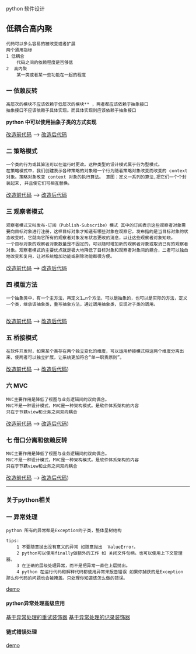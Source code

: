 python 软件设计

## 低耦合高内聚

    代码可以多么容易的被改变或者扩展
    两个通用指标
    1 低耦合
        代码之间的依赖程度是否够低
    2  高内聚
        某一类或者某一些功能在一起的程度


### 一 依赖反转

```
高层次的模块不应该依赖于低层次的模块** ，两者都应该依赖于抽象接口
抽象接口不应该依赖于具体实现。而具体实现则应该依赖于抽象接口

```

**python 中可以使用抽象子类的方式实现**

 [改造前代码](./01_dependency_inversion/before.py)   --> [改造后代码](01_dependency_inversion/after.py)

### 二 策略模式

```
一个类的行为或其算法可以在运行时更改。这种类型的设计模式属于行为型模式。
在策略模式中，我们创建表示各种策略的对象和一个行为随着策略对象改变而改变的 context 对象。策略对象改变 context 对象的执行算法。 意图：定义一系列的算法,把它们一个个封装起来, 并且使它们可相互替换。
```

 [改造前代码](./02_strategy_pattern/before.py)   --> [改造后代码](./02_strategy_pattern/after.py)


### 三 观察者模式
```
观察者模式又叫发布-订阅（Publish-Subscribe）模式 其中的订阅表示这些观察者对象需要向目标对象进行注册，这样目标对象才知道有哪些对象在观察它。发布指的是当目标对象的状态改变时，它就向它所有的观察者对象发布状态更改的消息，以让这些观察者对象知晓。
一个目标对象的观察者对象数量是不固定的，可以随时增加新的观察者对象或取消已有的观察者对象。观察者模式的主要优点就是极大地降低了目标对象和观察者对象间的耦合，二者可以独自地改变和复用，让对系统增加功能或删除功能都很方便。

```
 [改造前代码](./03_observer_pattern/obs_before.py)   --> [改造后代码](./03_observer_pattern/obs_after.py)


### 四 模版方法
```
一个抽象类中，有一个主方法，再定义1…n个方法，可以是抽象的，也可以是实际的方法，定义一个类，继承该抽象类，重写抽象方法，通过调用抽象类，实现对子类的调用。


```
 [改造前代码](./04_template_pattern/before.py)   --> [改造后代码](./04_template_pattern/after.py)


### 五 桥接模式
```
在软件开发时，如果某个类存在两个独立变化的维度，可以运用桥接模式将这两个维度分离出来，使两者可以独立扩展，让系统更加符合“单一职责原则”。
```
 [改造前代码](./04_template_pattern/after.py)   --> [改造后代码](./04_template_pattern/after_with_bridge.py))




### 六 MVC
```
MVC主要作用是降低了视图与业务逻辑间的双向偶合。
MVC不是一种设计模式，MVC是一种架构模式。是软件体系架构的内容
只在于节藕view和业务之间双向耦合
```
 [改造前代码](./04_template_pattern/after.py)   --> [改造后代码](./04_template_pattern/after_with_bridge.py))

### 七 借口分离和依赖反转
```
MVC主要作用是降低了视图与业务逻辑间的双向偶合。
MVC不是一种设计模式，MVC是一种架构模式。是软件体系架构的内容
只在于节藕view和业务之间双向耦合
```
 [改造前代码](./04_template_pattern/after.py)   --> [改造后代码](./04_template_pattern/after_with_bridge.py))


 ---





### 关于python相关

### 一 异常处理
```
python 所有的异常都是Exception的子类，整体呈树结构

tips:
    1 不要随意抛出没有意义的异常 如随意抛出  ValueError。
    2 python可以使用finally做额外的工作 如 关闭文件句柄。也可以使用上下文管理器。
    3 在正确的层级处理异常，而不是把异常一直往上层抛出。
    4 python 在运行代码和解释代码都使用异常来报告错误 如果你捕获的是Exception 那么你代码的问题也会被掩盖。只处理你知道该怎么做的错误。 
```
[demo](./python_exception_handing/error_handling.py) 

#### python异常处理高级应用

[基于异常处理的重试装饰器](./python_exception_handing/retry-decorator.py) 
[基于异常处理的记录装饰器](./python_exception_handing/logging-decorator.py) 

####  链式错误处理 

[demo](./python_exception_handing/example.py) 

### 